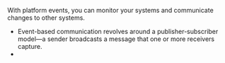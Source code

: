With platform events, you can monitor your systems and communicate changes to other systems.
* Event-based communication revolves around a publisher-subscriber model—a sender broadcasts a message that one or more receivers capture.
* 
